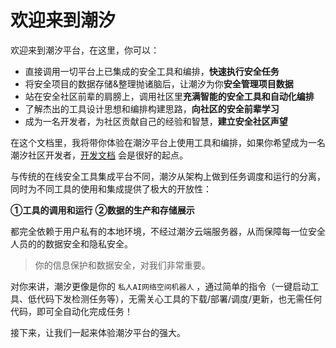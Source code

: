 # 欢迎来到潮汐

欢迎来到潮汐平台，在这里，你可以：
* 直接调用一切平台上已集成的安全工具和编排，**快速执行安全任务**
* 将安全项目的数据存储&整理抛诸脑后，让潮汐为你**安全管理项目数据**
* 站在安全社区前辈的肩膀上，调用社区里**充满智能的安全工具和自动化编排**
* 了解杰出的工具设计思想和编排构建思路，**向社区的安全前辈学习**
* 成为一名开发者，为社区贡献自己的经验和智慧，**建立安全社区声望**

在这个文档里，我将带你体验在潮汐平台上使用工具和编排，如果你希望成为一名潮汐社区开发者，[开发文档](https://lev.zone/docs/#/zh-cn/) 会是很好的起点。

与传统的在线安全工具集成平台不同，潮汐从架构上做到任务调度和运行的分离，同时为不同工具的使用和集成提供了极大的开放性：

**①工具的调用和运行**
**②数据的生产和存储展示**

都完全依赖于用户私有的本地环境，不经过潮汐云端服务器，从而保障每一位安全人员的的数据安全和隐私安全。

> 你的信息保护和数据安全，对我们非常重要。

对你来讲，潮汐更像是你的 `私人AI网络空间机器人` ，通过简单的指令（一键启动工具、低代码下发检测任务等），无需关心工具的下载/部署/调度/更新，也无需任何代码，即可全自动化完成任务！

接下来，让我们一起来体验潮汐平台的强大。
